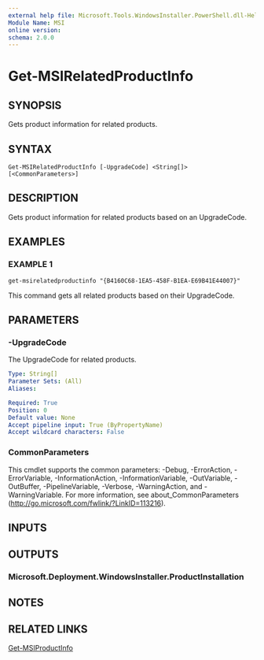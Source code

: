 ```yaml
---
external help file: Microsoft.Tools.WindowsInstaller.PowerShell.dll-Help.xml
Module Name: MSI
online version:
schema: 2.0.0
---
```


# Get-MSIRelatedProductInfo

## SYNOPSIS
Gets product information for related products.

## SYNTAX

```
Get-MSIRelatedProductInfo [-UpgradeCode] <String[]> [<CommonParameters>]
```

## DESCRIPTION
Gets product information for related products based on an UpgradeCode.

## EXAMPLES

### EXAMPLE 1
```
get-msirelatedproductinfo "{B4160C68-1EA5-458F-B1EA-E69B41E44007}"
```

This command gets all related products based on their UpgradeCode.

## PARAMETERS

### -UpgradeCode
The UpgradeCode for related products.

```yaml
Type: String[]
Parameter Sets: (All)
Aliases:

Required: True
Position: 0
Default value: None
Accept pipeline input: True (ByPropertyName)
Accept wildcard characters: False
```

### CommonParameters
This cmdlet supports the common parameters: -Debug, -ErrorAction, -ErrorVariable, -InformationAction, -InformationVariable, -OutVariable, -OutBuffer, -PipelineVariable, -Verbose, -WarningAction, and -WarningVariable.
For more information, see about_CommonParameters (http://go.microsoft.com/fwlink/?LinkID=113216).

## INPUTS

## OUTPUTS

### Microsoft.Deployment.WindowsInstaller.ProductInstallation

## NOTES

## RELATED LINKS

[Get-MSIProductInfo](get-msiproductinfo)

